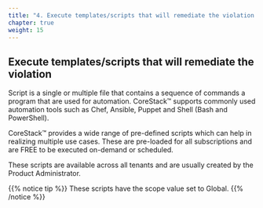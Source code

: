 ```yaml
---
title: "4. Execute templates/scripts that will remediate the violation "
chapter: true
weight: 15
---
```


## Execute templates/scripts that will remediate the violation

Script is a single or multiple file that contains a sequence of commands a program that are used for automation. CoreStack™ supports commonly used automation tools such as Chef, Ansible, Puppet and Shell (Bash and PowerShell).   

CoreStack™ provides a wide range of pre-defined scripts which can help in realizing multiple use cases. These are pre-loaded for all subscriptions and are FREE to be executed on-demand or scheduled.   

These scripts are available across all tenants and are usually created by the Product Administrator.    

{{% notice tip %}}
These scripts have the scope value set to Global.
{{% /notice %}}
